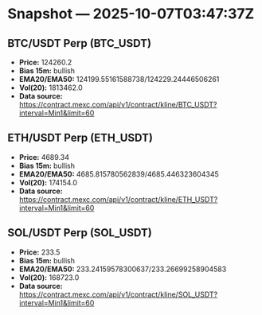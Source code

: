 # Snapshot — 2025-10-07T03:47:37Z

## BTC/USDT Perp (BTC_USDT)
- **Price:** 124260.2
- **Bias 15m:** bullish
- **EMA20/EMA50:** 124199.55161588738/124229.24446506261
- **Vol(20):** 1813462.0
- **Data source:** https://contract.mexc.com/api/v1/contract/kline/BTC_USDT?interval=Min1&limit=60

## ETH/USDT Perp (ETH_USDT)
- **Price:** 4689.34
- **Bias 15m:** bullish
- **EMA20/EMA50:** 4685.815780562839/4685.446323604345
- **Vol(20):** 174154.0
- **Data source:** https://contract.mexc.com/api/v1/contract/kline/ETH_USDT?interval=Min1&limit=60

## SOL/USDT Perp (SOL_USDT)
- **Price:** 233.5
- **Bias 15m:** bullish
- **EMA20/EMA50:** 233.24159578300637/233.26699258904583
- **Vol(20):** 168723.0
- **Data source:** https://contract.mexc.com/api/v1/contract/kline/SOL_USDT?interval=Min1&limit=60
